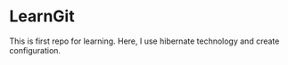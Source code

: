 # LearnGit
This is first repo for learning.
Here, I use hibernate technology and create configuration.

